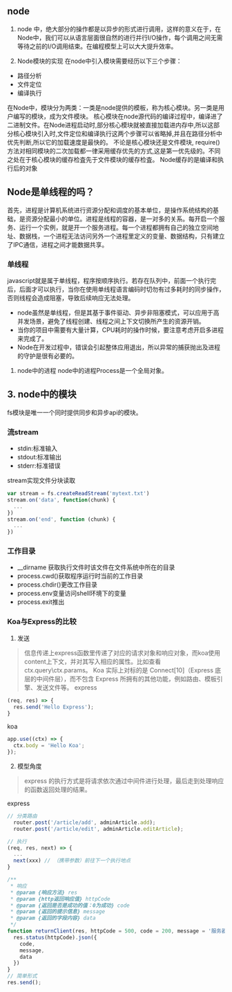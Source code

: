 ## node

1. node 中，绝大部分的操作都是以异步的形式进行调用，这样的意义在于，在Node中，我们可以从语言层面很自然的进行并行I/O操作，每个调用之间无需等待之前的I/O调用结束。在编程模型上可以大大提升效率。

2. Node模块的实现
 在node中引入模块需要经历以下三个步骤：
 - 路径分析
 - 文件定位
 - 编译执行

在Node中，模块分为两类：一类是node提供的模板，称为核心模块。另一类是用户编写的模块，成为文件模块。
核心模块在node源代码的编译过程中，编译进了二进制文件。在Node进程启动时,部分核心模块就被直接加载进内存中,所以这部分核心模块引入时,文件定位和编译执行这两个步骤可以省略掉,并且在路径分析中优先判断,所以它的加载速度是最快的。
不论是核心模块还是文件模块, require()方法对相同模块的二次加载都一律采用缓存优先的方式,这是第一优先级的。不同之处在于核心模块的缓存检査先于文件模块的缓存检査。
Node缓存的是编译和执行后的对象

## Node是单线程的吗？
首先，进程是计算机系统进行资源分配和调度的基本单位，是操作系统结构的基础，是资源分配最小的单位。进程是线程的容器，是一对多的关系。每开启一个服务、运行一个实例，就是开一个服务进程。每一个进程都拥有自己的独立空间地址、数据栈，一个进程无法访问另外一个进程里定义的变量、数据结构，只有建立了IPC通信，进程之间才能数据共享。
### 单线程
javascript就是属于单线程，程序按顺序执行。若存在队列中，前面一个执行完后，后面才可以执行，当你在使用单线程语言编码时切勿有过多耗时的同步操作，否则线程会造成阻塞，导致后续响应无法处理。
- node虽然是单线程，但是其基于事件驱动、异步非阻塞模式，可以应用于高并发场景，避免了线程创建、线程之间上下文切换所产生的资源开销。
- 当你的项目中需要有大量计算，CPU耗时的操作时候，要注意考虑开启多进程来完成了。
- Node在开发过程中，错误会引起整体应用退出，所以异常的捕获抛出及进程的守护是很有必要的。

1. node中的进程
node中的进程Process是一个全局对象。


## 3. node中的模块
fs模块是唯一一个同时提供同步和异步api的模块。

### 流stream

- stdin:标准输入
- stdout:标准输出
- stderr:标准错误

stream实现文件分块读取
```javascript
var stream = fs.createReadStream('mytext.txt')
stream.on('data', function(chunk) {
  ...
})
stream.on('end', function (chunk) {
  ...
})
```

### 工作目录
- __dirname 获取执行文件时该文件在文件系统中所在的目录
- process.cwd()获取程序运行时当前的工作目录
- process.chdir()更改工作目录
- process.env变量访问shell环境下的变量
- process.exit推出


### Koa与Express的比较
1. 发送
> 信息传递上express函数里传递了对应的请求对象和响应对象，而koa使用content上下文，并对其写入相应的属性。比如查看ctx.query\ctx.params。
Koa 实际上对标的是 Connect[10]（Express 底层的中间件层），而不包含 Express 所拥有的其他功能，例如路由、模板引擎、发送文件等。
express
```js
(req, res) => {
  res.send('Hello Express');
}
```
koa
```js
app.use((ctx) => {
  ctx.body = 'Hello Koa';
});
```

2. 模型角度
> express 的执行方式是将请求依次通过中间件进行处理，最后走到处理响应的函数返回处理的结果。

express
```js
// 分类路由
  router.post('/article/add', adminArticle.add);
  router.post('/article/edit', adminArticle.editArticle);

// 执行
(req, res, next) => {
  ...
  next(xxx) // （携带参数）前往下一个执行地点
}

/**
 * 响应
 * @param {响应方法} res 
 * @param {http返回响应值} httpCode 
 * @param {返回是否是成功的值：0为成功} code 
 * @param {返回的提示信息} message 
 * @param {返回的字段内容} data 
 */
function returnClient(res, httpCode = 500, code = 200, message = '服务器异常', data = {}) {
  res.status(httpCode).json({
    code,
    message,
    data
  })
}
// 简单形式
res.send();
```